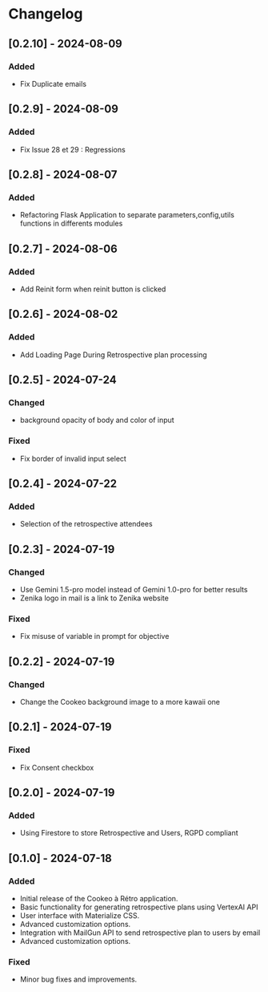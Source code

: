 # Changelog

## [0.2.10] - 2024-08-09
### Added
- Fix Duplicate emails

## [0.2.9] - 2024-08-09
### Added
- Fix Issue 28 et 29 : Regressions

## [0.2.8] - 2024-08-07
### Added
- Refactoring Flask Application to separate parameters,config,utils functions in differents modules

## [0.2.7] - 2024-08-06
### Added
- Add Reinit form when reinit button is clicked

## [0.2.6] - 2024-08-02
### Added
- Add Loading Page During Retrospective plan processing

## [0.2.5] - 2024-07-24

### Changed
 - background opacity of body and color of input

### Fixed

- Fix border of invalid input select

## [0.2.4] - 2024-07-22

### Added 

- Selection of the retrospective attendees

## [0.2.3] - 2024-07-19

### Changed

- Use Gemini 1.5-pro model instead of Gemini 1.0-pro for better results
- Zenika logo in mail is a link to Zenika website

### Fixed

- Fix misuse of variable in prompt for objective

## [0.2.2] - 2024-07-19

### Changed

- Change the Cookeo background image to a more kawaii one

## [0.2.1] - 2024-07-19

### Fixed

- Fix Consent checkbox

## [0.2.0] - 2024-07-19

### Added

- Using Firestore to store Retrospective and Users, RGPD compliant

## [0.1.0] - 2024-07-18

### Added

- Initial release of the Cookeo à Rétro application.
- Basic functionality for generating retrospective plans using VertexAI API
- User interface with Materialize CSS.
- Advanced customization options.
- Integration with MailGun API to send retrospective plan to users by email
- Advanced customization options.

### Fixed

- Minor bug fixes and improvements.
